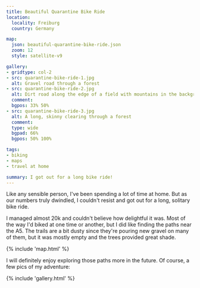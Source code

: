 ```yaml
---
title: Beautiful Quarantine Bike Ride
location:
  locality: Freiburg
  country: Germany

map:
  json: beautiful-quarantine-bike-ride.json
  zoom: 12
  style: satellite-v9

gallery:
- gridtype: col-2
- src: quarantine-bike-ride-1.jpg
  alt: Gravel road through a forest
- src: quarantine-bike-ride-2.jpg
  alt: Dirt road along the edge of a field with mountains in the background
  comment:
  bgpos: 33% 50%
- src: quarantine-bike-ride-3.jpg
  alt: A long, skinny clearing through a forest
  comment:
  type: wide
  bgpad: 66%
  bgpos: 50% 100%

tags:
- biking
- maps
- travel at home

summary: I got out for a long bike ride!
---
```


Like any sensible person, I've been spending a lot of time at home. But as our numbers truly dwindled, I couldn't resist and got out for a long, solitary bike ride.

I managed almost 20k and couldn't believe how delightful it was. Most of the way I'd biked at one time or another, but I did like finding the paths near the A5. The trails are a bit dusty since they're pouring new gravel on many of them, but it was mostly empty and the trees provided great shade.

{% include 'map.html' %}

I will definitely enjoy exploring those paths more in the future. Of course, a few pics of my adventure:

{% include 'gallery.html' %}
